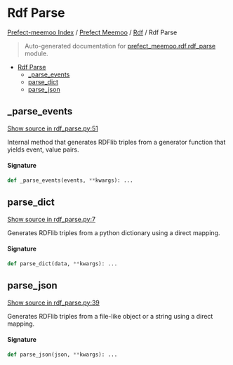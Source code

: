 # Rdf Parse

[Prefect-meemoo Index](../../README.md#prefect-meemoo-index) / [Prefect Meemoo](../index.md#prefect-meemoo) / [Rdf](./index.md#rdf) / Rdf Parse

> Auto-generated documentation for [prefect_meemoo.rdf.rdf_parse](../../../prefect_meemoo/rdf/rdf_parse.py) module.

- [Rdf Parse](#rdf-parse)
  - [_parse_events](#_parse_events)
  - [parse_dict](#parse_dict)
  - [parse_json](#parse_json)

## _parse_events

[Show source in rdf_parse.py:51](../../../prefect_meemoo/rdf/rdf_parse.py#L51)

Internal method that generates RDFlib triples
from a generator function that yields event, value pairs.

#### Signature

```python
def _parse_events(events, **kwargs): ...
```



## parse_dict

[Show source in rdf_parse.py:7](../../../prefect_meemoo/rdf/rdf_parse.py#L7)

Generates RDFlib triples from a python dictionary using a direct mapping.

#### Signature

```python
def parse_dict(data, **kwargs): ...
```



## parse_json

[Show source in rdf_parse.py:39](../../../prefect_meemoo/rdf/rdf_parse.py#L39)

Generates RDFlib triples from a file-like object
or a string using a direct mapping.

#### Signature

```python
def parse_json(json, **kwargs): ...
```